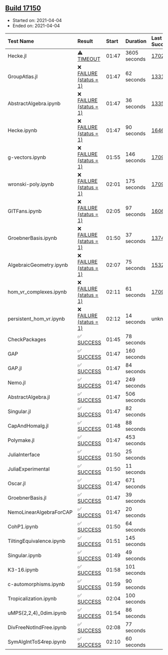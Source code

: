 ## [Build 17150](https://oscarci.mathematik.uni-kl.de/job/oscar/17150/)

* Started on: 2021-04-04
* Ended on: 2021-04-04

| Test Name    | Result | Start | Duration | Last Success | First Failure |
|:-------------|:-------|:------|:---------|:-------------|:--------------|
| Hecke.jl | ⚠ [TIMEOUT](https://oscarci.mathematik.uni-kl.de/job/oscar/17150/artifact/logs/build-17150/Hecke.jl.log) | 01:47 | 3605 seconds | [17022](https://oscarci.mathematik.uni-kl.de/job/oscar/17022/) | [17023](https://oscarci.mathematik.uni-kl.de/job/oscar/17023/) |
| GroupAtlas.jl | ❌ [FAILURE (status = 1)](https://oscarci.mathematik.uni-kl.de/job/oscar/17150/artifact/logs/build-17150/GroupAtlas.jl.log) | 01:47 | 62 seconds | [13311](https://oscarci.mathematik.uni-kl.de/job/oscar/13311/) | [13312](https://oscarci.mathematik.uni-kl.de/job/oscar/13312/) |
| AbstractAlgebra.ipynb | ❌ [FAILURE (status = 1)](https://oscarci.mathematik.uni-kl.de/job/oscar/17150/artifact/logs/build-17150/AbstractAlgebra.ipynb.log) | 01:47 | 36 seconds | [13355](https://oscarci.mathematik.uni-kl.de/job/oscar/13355/) | [13356](https://oscarci.mathematik.uni-kl.de/job/oscar/13356/) |
| Hecke.ipynb | ❌ [FAILURE (status = 1)](https://oscarci.mathematik.uni-kl.de/job/oscar/17150/artifact/logs/build-17150/Hecke.ipynb.log) | 01:47 | 90 seconds | [16463](https://oscarci.mathematik.uni-kl.de/job/oscar/16463/) | [16464](https://oscarci.mathematik.uni-kl.de/job/oscar/16464/) |
| g-vectors.ipynb | ❌ [FAILURE (status = 1)](https://oscarci.mathematik.uni-kl.de/job/oscar/17150/artifact/logs/build-17150/g-vectors.ipynb.log) | 01:55 | 146 seconds | [17099](https://oscarci.mathematik.uni-kl.de/job/oscar/17099/) | [17100](https://oscarci.mathematik.uni-kl.de/job/oscar/17100/) |
| wronski-poly.ipynb | ❌ [FAILURE (status = 1)](https://oscarci.mathematik.uni-kl.de/job/oscar/17150/artifact/logs/build-17150/wronski-poly.ipynb.log) | 02:01 | 175 seconds | [17098](https://oscarci.mathematik.uni-kl.de/job/oscar/17098/) | [17099](https://oscarci.mathematik.uni-kl.de/job/oscar/17099/) |
| GITFans.ipynb | ❌ [FAILURE (status = 1)](https://oscarci.mathematik.uni-kl.de/job/oscar/17150/artifact/logs/build-17150/GITFans.ipynb.log) | 02:05 | 97 seconds | [16068](https://oscarci.mathematik.uni-kl.de/job/oscar/16068/) | [16069](https://oscarci.mathematik.uni-kl.de/job/oscar/16069/) |
| GroebnerBasis.ipynb | ❌ [FAILURE (status = 1)](https://oscarci.mathematik.uni-kl.de/job/oscar/17150/artifact/logs/build-17150/GroebnerBasis.ipynb.log) | 01:50 | 37 seconds | [13748](https://oscarci.mathematik.uni-kl.de/job/oscar/13748/) | [13749](https://oscarci.mathematik.uni-kl.de/job/oscar/13749/) |
| AlgebraicGeometry.ipynb | ❌ [FAILURE (status = 1)](https://oscarci.mathematik.uni-kl.de/job/oscar/17150/artifact/logs/build-17150/AlgebraicGeometry.ipynb.log) | 02:07 | 75 seconds | [15322](https://oscarci.mathematik.uni-kl.de/job/oscar/15322/) | [15323](https://oscarci.mathematik.uni-kl.de/job/oscar/15323/) |
| hom_vr_complexes.ipynb | ❌ [FAILURE (status = 1)](https://oscarci.mathematik.uni-kl.de/job/oscar/17150/artifact/logs/build-17150/hom_vr_complexes.ipynb.log) | 02:11 | 61 seconds | [17099](https://oscarci.mathematik.uni-kl.de/job/oscar/17099/) | [17100](https://oscarci.mathematik.uni-kl.de/job/oscar/17100/) |
| persistent_hom_vr.ipynb | ❌ [FAILURE (status = 1)](https://oscarci.mathematik.uni-kl.de/job/oscar/17150/artifact/logs/build-17150/persistent_hom_vr.ipynb.log) | 02:12 | 14 seconds | unknown | unknown |
| CheckPackages | ✅ [SUCCESS](https://oscarci.mathematik.uni-kl.de/job/oscar/17150/artifact/logs/build-17150/CheckPackages.log) | 01:45 | 78 seconds |  |  |
| GAP | ✅ [SUCCESS](https://oscarci.mathematik.uni-kl.de/job/oscar/17150/artifact/logs/build-17150/GAP.log) | 01:47 | 160 seconds |  |  |
| GAP.jl | ✅ [SUCCESS](https://oscarci.mathematik.uni-kl.de/job/oscar/17150/artifact/logs/build-17150/GAP.jl.log) | 01:47 | 84 seconds |  |  |
| Nemo.jl | ✅ [SUCCESS](https://oscarci.mathematik.uni-kl.de/job/oscar/17150/artifact/logs/build-17150/Nemo.jl.log) | 01:47 | 249 seconds |  |  |
| AbstractAlgebra.jl | ✅ [SUCCESS](https://oscarci.mathematik.uni-kl.de/job/oscar/17150/artifact/logs/build-17150/AbstractAlgebra.jl.log) | 01:47 | 506 seconds |  |  |
| Singular.jl | ✅ [SUCCESS](https://oscarci.mathematik.uni-kl.de/job/oscar/17150/artifact/logs/build-17150/Singular.jl.log) | 01:47 | 82 seconds |  |  |
| CapAndHomalg.jl | ✅ [SUCCESS](https://oscarci.mathematik.uni-kl.de/job/oscar/17150/artifact/logs/build-17150/CapAndHomalg.jl.log) | 01:48 | 88 seconds |  |  |
| Polymake.jl | ✅ [SUCCESS](https://oscarci.mathematik.uni-kl.de/job/oscar/17150/artifact/logs/build-17150/Polymake.jl.log) | 01:47 | 453 seconds |  |  |
| JuliaInterface | ✅ [SUCCESS](https://oscarci.mathematik.uni-kl.de/job/oscar/17150/artifact/logs/build-17150/JuliaInterface.log) | 01:50 | 25 seconds |  |  |
| JuliaExperimental | ✅ [SUCCESS](https://oscarci.mathematik.uni-kl.de/job/oscar/17150/artifact/logs/build-17150/JuliaExperimental.log) | 01:50 | 11 seconds |  |  |
| Oscar.jl | ✅ [SUCCESS](https://oscarci.mathematik.uni-kl.de/job/oscar/17150/artifact/logs/build-17150/Oscar.jl.log) | 01:47 | 671 seconds |  |  |
| GroebnerBasis.jl | ✅ [SUCCESS](https://oscarci.mathematik.uni-kl.de/job/oscar/17150/artifact/logs/build-17150/GroebnerBasis.jl.log) | 01:47 | 39 seconds |  |  |
| NemoLinearAlgebraForCAP | ✅ [SUCCESS](https://oscarci.mathematik.uni-kl.de/job/oscar/17150/artifact/logs/build-17150/NemoLinearAlgebraForCAP.log) | 01:47 | 20 seconds |  |  |
| CohP1.ipynb | ✅ [SUCCESS](https://oscarci.mathematik.uni-kl.de/job/oscar/17150/artifact/logs/build-17150/CohP1.ipynb.log) | 01:50 | 64 seconds |  |  |
| TiltingEquivalence.ipynb | ✅ [SUCCESS](https://oscarci.mathematik.uni-kl.de/job/oscar/17150/artifact/logs/build-17150/TiltingEquivalence.ipynb.log) | 01:51 | 145 seconds |  |  |
| Singular.ipynb | ✅ [SUCCESS](https://oscarci.mathematik.uni-kl.de/job/oscar/17150/artifact/logs/build-17150/Singular.ipynb.log) | 01:49 | 49 seconds |  |  |
| K3-16.ipynb | ✅ [SUCCESS](https://oscarci.mathematik.uni-kl.de/job/oscar/17150/artifact/logs/build-17150/K3-16.ipynb.log) | 01:58 | 101 seconds |  |  |
| c-automorphisms.ipynb | ✅ [SUCCESS](https://oscarci.mathematik.uni-kl.de/job/oscar/17150/artifact/logs/build-17150/c-automorphisms.ipynb.log) | 01:59 | 90 seconds |  |  |
| Tropicalization.ipynb | ✅ [SUCCESS](https://oscarci.mathematik.uni-kl.de/job/oscar/17150/artifact/logs/build-17150/Tropicalization.ipynb.log) | 02:04 | 100 seconds |  |  |
| uMPS(2,2,4)_0dim.ipynb | ✅ [SUCCESS](https://oscarci.mathematik.uni-kl.de/job/oscar/17150/artifact/logs/build-17150/uMPS-2-2-4-_0dim.ipynb.log) | 01:54 | 86 seconds |  |  |
| DivFreeNotIndFree.ipynb | ✅ [SUCCESS](https://oscarci.mathematik.uni-kl.de/job/oscar/17150/artifact/logs/build-17150/DivFreeNotIndFree.ipynb.log) | 02:08 | 77 seconds |  |  |
| SymAlgIntToS4rep.ipynb | ✅ [SUCCESS](https://oscarci.mathematik.uni-kl.de/job/oscar/17150/artifact/logs/build-17150/SymAlgIntToS4rep.ipynb.log) | 02:10 | 60 seconds |  |  |
